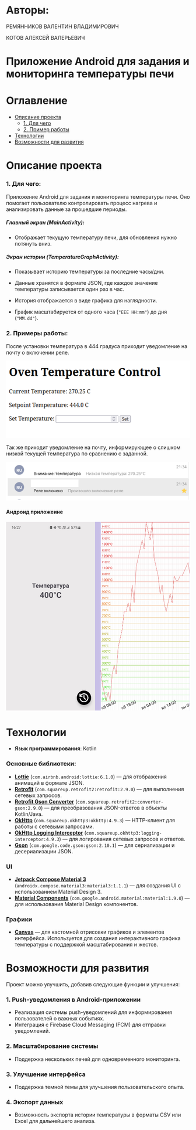 # Авторы:
  РЕМЯННИКОВ ВАЛЕНТИН ВЛАДИМИРОВИЧ
  
  КОТОВ АЛЕКСЕЙ ВАЛЕРЬЕВИЧ
# Приложение Android для задания и мониторинга температуры печи
 # Оглавление

- [Описание проекта](#Описание-проекта)
  - [1. Для чего](#1-для-чего)
  - [2. Пример работы](#2-примеры-работы)
- [Технологии](#Технологии)
- [Возможности для развития](#Возможности-для-развития)

# Описание проекта
### 1. Для чего: 
Приложение Android для задания и мониторинга температуры печи. Оно помогает пользователю контролировать процесс нагрева и анализировать данные за прошедшие периоды.

##### Главный экран (MainActivity):
  - Отображает текущую температуру печи, для обновления нужно потянуть вниз.

##### Экран истории (TemperatureGraphActivity):

  - Показывает историю температуры за последние часы/дни.

  - Данные хранятся в формате JSON, где каждое значение температуры записывается один раз в час.

  - История отображается в виде графика для наглядности.
  - График масштабируется от одного часа (`"EEE HH:mm"`) до дня (`"MM.dd"`).
### 2. Примеры работы:
После установки температура в 444 градуса приходит уведомление на почту о включении реле.

![img.png](Readme_png/img.png)

Так же приходит уведомление на почту, информирующее о слишком низкой текущей температура по сравнению с заданной.

![img_1.png](Readme_png/img_1.png)


#### Андроид приложеине 
![Screenshot_20250113_162714_IoT.png](Readme_png/Screenshot_20250113_162714_IoT.png)
# Технологии
- **Язык программирования**: Kotlin

### Основные библиотеки:
- **[Lottie](https://airbnb.io/lottie/)** (`com.airbnb.android:lottie:6.1.0`) — для отображения анимаций в формате JSON.
- **[Retrofit](https://square.github.io/retrofit/)** (`com.squareup.retrofit2:retrofit:2.9.0`) — для выполнения сетевых запросов.
- **[Retrofit Gson Converter](https://square.github.io/retrofit/)** (`com.squareup.retrofit2:converter-gson:2.9.0`) — для преобразования JSON-ответов в объекты Kotlin/Java.
- **[OkHttp](https://square.github.io/okhttp/)** (`com.squareup.okhttp3:okhttp:4.9.3`) — HTTP-клиент для работы с сетевыми запросами.
- **[OkHttp Logging Interceptor](https://square.github.io/okhttp/)** (`com.squareup.okhttp3:logging-interceptor:4.9.3`) — для логирования сетевых запросов и ответов.
- **[Gson](https://github.com/google/gson)** (`com.google.code.gson:gson:2.10.1`) — для сериализации и десериализации JSON.

### UI
- **[Jetpack Compose Material 3](https://developer.android.com/jetpack/compose)** (`androidx.compose.material3:material3:1.1.1`) — для создания UI с использованием Material Design 3.
- **[Material Components](https://material.io/develop/android)** (`com.google.android.material:material:1.9.0`) — для использования Material Design компонентов.

### Графики
- **[Canvas](https://developer.android.com/jetpack/compose/graphics)** — для кастомной отрисовки графиков и элементов интерфейса. Используется для создания интерактивного графика температуры с поддержкой масштабирования и жестов.

# Возможности для развития

Проект можно улучшить, добавив следующие функции и улучшения:

### 1. Push-уведомления в Android-приложении
   - Реализация системы push-уведомлений для информирования пользователей о важных событиях.
   - Интеграция с Firebase Cloud Messaging (FCM) для отправки уведомлений.

### 2. Масштабирование системы
   - Поддержка нескольких печей для одновременного мониторинга.

### 3. Улучшение интерфейса
   - Поддержка темной темы для улучшения пользовательского опыта.

### 4. Экспорт данных
   - Возможность экспорта истории температуры в форматы CSV или Excel для дальнейшего анализа.
